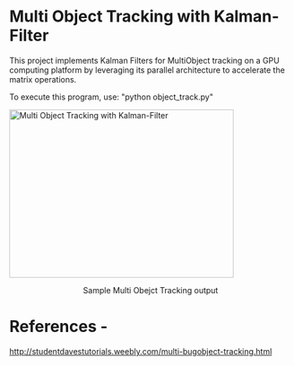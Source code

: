 # Multi Object Tracking with Kalman-Filter
This project implements Kalman Filters for MultiObject tracking on a GPU computing platform by leveraging its parallel architecture to accelerate the matrix operations.

To execute this program, use: "python object_track.py" 

  <img src="Multi-Object-Tracking.gif" alt="Multi Object Tracking with Kalman-Filter" height="300" width="400" />
  <p align="center">Sample Multi Obejct Tracking output</p>
</p>

# References -
http://studentdavestutorials.weebly.com/multi-bugobject-tracking.html
